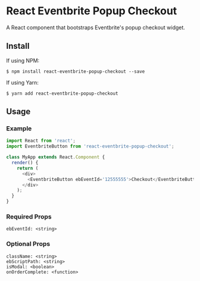 # React Eventbrite Popup Checkout
A React component that bootstraps Eventbrite's popup checkout widget.

## Install
If using NPM:
```
$ npm install react-eventbrite-popup-checkout --save
```

If using Yarn:
```
$ yarn add react-eventbrite-popup-checkout
```

## Usage

### Example
```js
import React from 'react';
import EventbriteButton from 'react-eventbrite-popup-checkout';

class MyApp extends React.Component {
  render() {
    return (
      <div>
        <EventbriteButton ebEventId='12555555'>Checkout</EventbriteButton>
      </div>
    );
  }
}
```
### Required Props
```
ebEventId: <string>
```

### Optional Props
```
className: <string>
ebScriptPath: <string>
isModal: <boolean>
onOrderComplete: <function>
```
